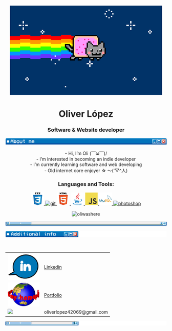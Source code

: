 <p align="center">
  <img src="https://github.com/Oliwashere/pruebasreadme/blob/main/ezgif-1-b6b58f836f.gif" />
</p>

<h1 align="center">Oliver López</h1>
<h3 align="center">Software & Website developer</h3>

<p align="center">
  <img src="https://github.com/Oliwashere/pruebasreadme/blob/main/Sin%20t%C3%ADtulo-1.png" />
</p>
<p align="center">
-  Hi, I’m Oli (￣ω￣)/
<br>-  I’m interested in becoming an indie developer
<br>-  I’m currently learning software and web developing
<br>-  Old internet core enjoyer 	☆ ～('▽^人)
</p>

<h3 align="center">Languages and Tools:</h3>
<p align="center"> <a href="https://www.w3schools.com/css/" target="_blank" rel="noreferrer"> <img src="https://raw.githubusercontent.com/devicons/devicon/master/icons/css3/css3-original-wordmark.svg" alt="css3" width="40" height="40"/> </a> <a href="https://git-scm.com/" target="_blank" rel="noreferrer"> <img src="https://www.vectorlogo.zone/logos/git-scm/git-scm-icon.svg" alt="git" width="40" height="40"/> </a> <a href="https://www.w3.org/html/" target="_blank" rel="noreferrer"> <img src="https://raw.githubusercontent.com/devicons/devicon/master/icons/html5/html5-original-wordmark.svg" alt="html5" width="40" height="40"/> </a> <a href="https://www.java.com" target="_blank" rel="noreferrer"> <img src="https://raw.githubusercontent.com/devicons/devicon/master/icons/java/java-original.svg" alt="java" width="40" height="40"/> </a> <a href="https://developer.mozilla.org/en-US/docs/Web/JavaScript" target="_blank" rel="noreferrer"> <img src="https://raw.githubusercontent.com/devicons/devicon/master/icons/javascript/javascript-original.svg" alt="javascript" width="40" height="40"/> </a> <a href="https://www.mysql.com/" target="_blank" rel="noreferrer"> <img src="https://raw.githubusercontent.com/devicons/devicon/master/icons/mysql/mysql-original-wordmark.svg" alt="mysql" width="40" height="40"/> </a> <a href="https://www.photoshop.com/en" target="_blank" rel="noreferrer"> <img src="https://upload.wikimedia.org/wikipedia/commons/thumb/a/af/Adobe_Photoshop_CC_icon.svg/2101px-Adobe_Photoshop_CC_icon.svg.png" alt="photoshop" width="40" height="40"/> </a> </p>

<p align="center"><img align="center" src="https://github-readme-stats.vercel.app/api/top-langs?username=oliwashere&show_icons=true&locale=en&layout=compact" alt="oliwashere" /></p>

<p align="center">
  <img src="https://github.com/Oliwashere/pruebasreadme/blob/main/Sin%20t%C3%ADtulo-2.png" />
</p>

<p align="center">
  <img src="https://github.com/Oliwashere/pruebasreadme/blob/main/Additionalinfo.png" />
</p>

&nbsp;&nbsp;&nbsp;&nbsp;&nbsp;&nbsp;&nbsp;&nbsp;&nbsp;&nbsp;&nbsp;&nbsp;&nbsp;&nbsp;&nbsp;&nbsp;&nbsp;&nbsp;&nbsp;&nbsp;

<table>
  <tr>
    <td>
      <a href="https://www.linkedin.com/in/oliver-eduardo-l%C3%B3pez-p%C3%A9rez-3a05a5316/" target="_blank">
        <img src="https://github.com/Oliwashere/pruebasreadme/blob/main/linkedin.gif" width="100" />
      </a>
    </td>
    <td>
      <a href="https://www.linkedin.com/in/oliver-eduardo-l%C3%B3pez-p%C3%A9rez-3a05a5316/" target="_blank">Linkedin</a>
    </td>
  </tr>
  <tr>
    <td>
      <a href="https://www.tu-portfolio.com" target="_blank">
        <img src="https://github.com/Oliwashere/pruebasreadme/blob/main/ezgif-4-6b49d34662.gif" width="100" />
      </a>
    </td>
    <td>
      <a href="https://www.tu-portfolio.com" target="_blank">Portfolio</a>
    </td>
  </tr>
  <tr>
    <td>
      <a>
        <img src="https://static.wikia.nocookie.net/logopedia/images/a/af/Msn-messenger-7.5.png/revision/latest/scale-to-width-down/250?cb=20231120204232" width="100"/>
      </a>
    </td>
    <td>
      <a>oliverlopez42069@gmail.com</a>
    </td>
  </tr>
</table>



<p align="center">
  <img src="https://github.com/Oliwashere/pruebasreadme/blob/main/Bottom2.png" />
</p>

  
